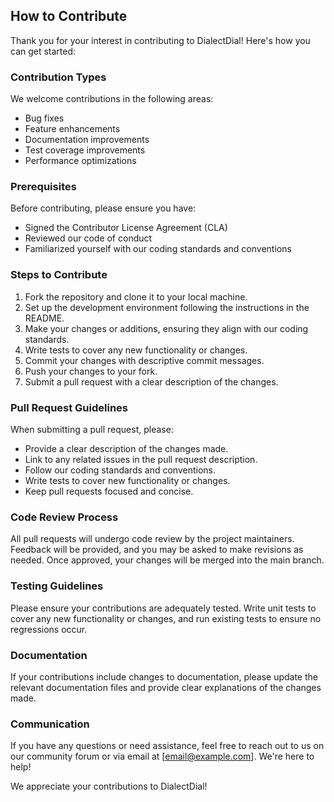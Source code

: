 ## How to Contribute

Thank you for your interest in contributing to DialectDial! Here's how you can get started:

### Contribution Types

We welcome contributions in the following areas:
- Bug fixes
- Feature enhancements
- Documentation improvements
- Test coverage improvements
- Performance optimizations

### Prerequisites

Before contributing, please ensure you have:
- Signed the Contributor License Agreement (CLA)
- Reviewed our code of conduct
- Familiarized yourself with our coding standards and conventions

### Steps to Contribute

1. Fork the repository and clone it to your local machine.
2. Set up the development environment following the instructions in the README.
3. Make your changes or additions, ensuring they align with our coding standards.
4. Write tests to cover any new functionality or changes.
5. Commit your changes with descriptive commit messages.
6. Push your changes to your fork.
7. Submit a pull request with a clear description of the changes.

### Pull Request Guidelines

When submitting a pull request, please:
- Provide a clear description of the changes made.
- Link to any related issues in the pull request description.
- Follow our coding standards and conventions.
- Write tests to cover new functionality or changes.
- Keep pull requests focused and concise.

### Code Review Process

All pull requests will undergo code review by the project maintainers. Feedback will be provided, and you may be asked to make revisions as needed. Once approved, your changes will be merged into the main branch.

### Testing Guidelines

Please ensure your contributions are adequately tested. Write unit tests to cover any new functionality or changes, and run existing tests to ensure no regressions occur.

### Documentation

If your contributions include changes to documentation, please update the relevant documentation files and provide clear explanations of the changes made.

### Communication

If you have any questions or need assistance, feel free to reach out to us on our community forum or via email at [email@example.com]. We're here to help!

We appreciate your contributions to DialectDial!
